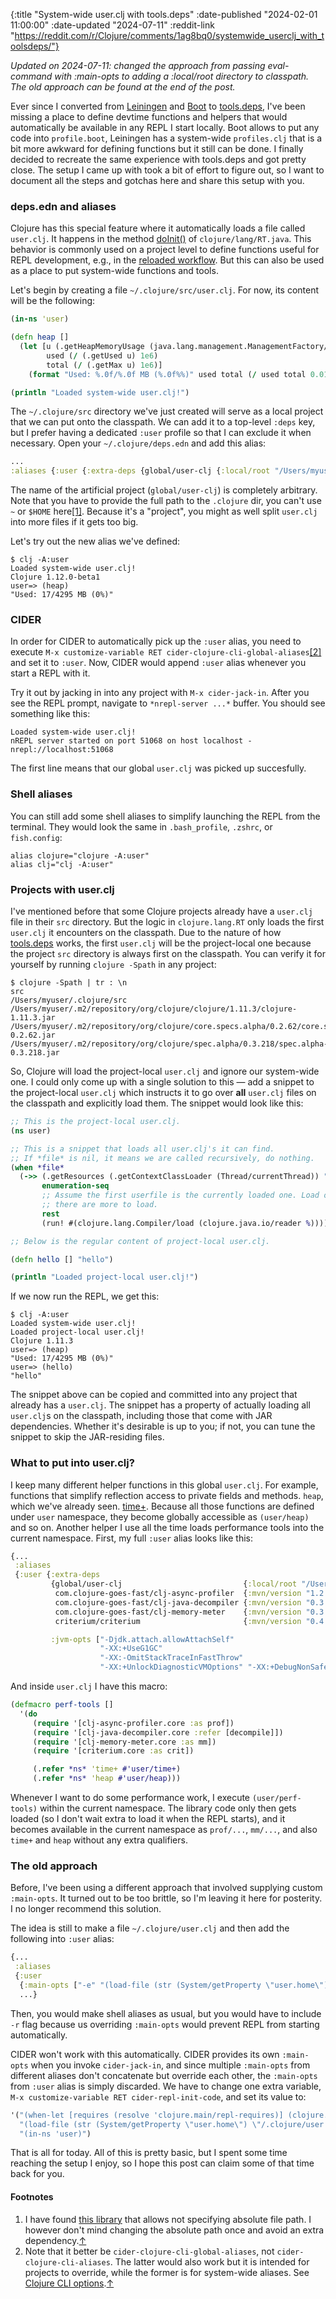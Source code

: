 {:title "System-wide user.clj with tools.deps"
 :date-published "2024-02-01 11:00:00"
 :date-updated "2024-07-11"
 :reddit-link
 "https://reddit.com/r/Clojure/comments/1ag8bq0/systemwide_userclj_with_toolsdeps/"}

_Updated on 2024-07-11: changed the approach from passing eval-command with
 :main-opts to adding a :local/root directory to classpath. The old approach can
 be found at the end of the post._

Ever since I converted from [Leiningen](https://leiningen.org/) and
[Boot](https://boot-clj.github.io/) to
[tools.deps](https://clojure.org/guides/deps_and_cli), I've been missing a place
to define devtime functions and helpers that would automatically be available in
any REPL I start locally. Boot allows to put any code into `profile.boot`,
Leiningen has a system-wide `profiles.clj` that is a bit more awkward for
defining functions but it still can be done. I finally decided to recreate the
same experience with tools.deps and got pretty close. The setup I came up with
took a bit of effort to figure out, so I want to document all the steps and
gotchas here and share this setup with you.

### deps.edn and aliases

Clojure has this special feature where it automatically loads a file called
`user.clj`. It happens in the method
[doInit()](https://github.com/clojure/clojure/blob/clojure-1.11.3/src/jvm/clojure/lang/RT.java#L486)
of `clojure/lang/RT.java`. This behavior is commonly used on a project level to
define functions useful for REPL development, e.g., in the [reloaded
workflow](https://www.cognitect.com/blog/2013/06/04/clojure-workflow-reloaded).
But this can also be used as a place to put system-wide functions and tools.

Let's begin by creating a file `~/.clojure/src/user.clj`. For now, its content
will be the following:

```clj
(in-ns 'user)

(defn heap []
  (let [u (.getHeapMemoryUsage (java.lang.management.ManagementFactory/getMemoryMXBean))
        used (/ (.getUsed u) 1e6)
        total (/ (.getMax u) 1e6)]
    (format "Used: %.0f/%.0f MB (%.0f%%)" used total (/ used total 0.01))))

(println "Loaded system-wide user.clj!")
```

The `~/.clojure/src` directory we've just created will serve as a local project
that we can put onto the classpath. We can add it to a top-level `:deps` key,
but I prefer having a dedicated `:user` profile so that I can exclude it when
necessary. Open your `~/.clojure/deps.edn` and add this alias:

```clj
...
:aliases {:user {:extra-deps {global/user-clj {:local/root "/Users/myuser/.clojure/"}}}}
```

The name of the artificial project (`global/user-clj`) is completely arbitrary.
Note that you have to provide the full path to the `.clojure` dir, you can't use
`~` or `$HOME` here[[1]](#fn1)<a name="bfn1"></a>. Because it's a "project", you
might as well split `user.clj` into more files if it gets too big.

Let's try out the new alias we've defined:

```shell
$ clj -A:user
Loaded system-wide user.clj!
Clojure 1.12.0-beta1
user=> (heap)
"Used: 17/4295 MB (0%)"
```

### CIDER

In order for CIDER to automatically pick up the `:user` alias, you need to
execute `M-x customize-variable RET
cider-clojure-cli-global-aliases`[[2]](#fn2)<a name="bfn2"></a> and set it to
`:user`. Now, CIDER would append `:user` alias whenever you start a REPL with
it.

Try it out by jacking in into any project with `M-x cider-jack-in`. After you
see the REPL prompt, navigate to `*nrepl-server ...*` buffer. You should see
something like this:

```
Loaded system-wide user.clj!
nREPL server started on port 51068 on host localhost - nrepl://localhost:51068
```

The first line means that our global `user.clj` was  picked up succesfully.

### Shell aliases

You can still add some shell aliases to simplify launching the REPL from the
terminal. They would look the same in `.bash_profile`, `.zshrc`, or
`fish.config`:

```shell
alias clojure="clojure -A:user"
alias clj="clj -A:user"
```

### Projects with user.clj

I've mentioned before that some Clojure projects already have a `user.clj` file
in their `src` directory. But the logic in `clojure.lang.RT` only loads the
first `user.clj` it encounters on the classpath. Due to the nature of how
[tools.deps](https://clojure.org/guides/deps_and_cli) works, the first
`user.clj` will be the project-local one because the project `src` directory is
always first on the classpath. You can verify it for yourself by running
`clojure -Spath` in any project:

```shell
$ clojure -Spath | tr : \n
src
/Users/myuser/.clojure/src
/Users/myuser/.m2/repository/org/clojure/clojure/1.11.3/clojure-1.11.3.jar
/Users/myuser/.m2/repository/org/clojure/core.specs.alpha/0.2.62/core.specs.alpha-0.2.62.jar
/Users/myuser/.m2/repository/org/clojure/spec.alpha/0.3.218/spec.alpha-0.3.218.jar
```

So, Clojure will load the project-local `user.clj` and ignore our system-wide
one. I could only come up with a single solution to this — add a snippet to the
project-local `user.clj` which instructs it to go over **all** `user.clj` files
on the classpath and explicitly load them. The snippet would look like this:

```clj
;; This is the project-local user.clj.
(ns user)

;; This is a snippet that loads all user.clj's it can find.
;; If *file* is nil, it means we are called recursively, do nothing.
(when *file*
  (->> (.getResources (.getContextClassLoader (Thread/currentThread)) "user.clj")
       enumeration-seq
       ;; Assume the first userfile is the currently loaded one. Load others if
       ;; there are more to load.
       rest
       (run! #(clojure.lang.Compiler/load (clojure.java.io/reader %)))))

;; Below is the regular content of project-local user.clj.

(defn hello [] "hello")

(println "Loaded project-local user.clj!")
```

If we now run the REPL, we get this:

```shell
$ clj -A:user
Loaded system-wide user.clj!
Loaded project-local user.clj!
Clojure 1.11.3
user=> (heap)
"Used: 17/4295 MB (0%)"
user=> (hello)
"hello"
```

The snippet above can be copied and committed into any project that already has
a `user.clj`. The snippet has a property of actually loading all `user.clj`s on
the classpath, including those that come with JAR dependencies. Whether it's
desirable is up to you; if not, you can tune the snippet to skip the
JAR-residing files.

### What to put into user.clj?

I keep many different helper functions in this global `user.clj`. For example,
functions that simplify reflection access to private fields and methods. `heap`,
which we've already seen. [time+](/kb/benchmarking/time-plus/). Because all
those functions are defined under `user` namespace, they become globally
accessible as `(user/heap)` and so on. Another helper I use all the time loads
performance tools into the current namespace. First, my full `:user` alias looks
like this:

```clj
{...
 :aliases
 {:user {:extra-deps
         {global/user-clj                           {:local/root "/Users/myuser/.clojure/"}
          com.clojure-goes-fast/clj-async-profiler  {:mvn/version "1.2.0"}
          com.clojure-goes-fast/clj-java-decompiler {:mvn/version "0.3.4"}
          com.clojure-goes-fast/clj-memory-meter    {:mvn/version "0.3.0"}
          criterium/criterium                       {:mvn/version "0.4.5"}}

         :jvm-opts ["-Djdk.attach.allowAttachSelf"
                    "-XX:+UseG1GC"
                    "-XX:-OmitStackTraceInFastThrow"
                    "-XX:+UnlockDiagnosticVMOptions" "-XX:+DebugNonSafepoints"]}}}
```

And inside `user.clj` I have this macro:

```clj
(defmacro perf-tools []
  '(do
     (require '[clj-async-profiler.core :as prof])
     (require '[clj-java-decompiler.core :refer [decompile]])
     (require '[clj-memory-meter.core :as mm])
     (require '[criterium.core :as crit])

     (.refer *ns* 'time+ #'user/time+)
     (.refer *ns* 'heap #'user/heap)))
```

Whenever I want to do some performance work, I execute `(user/perf-tools)`
within the current namespace. The library code only then gets loaded (so I don't
wait extra to load it when the REPL starts), and it becomes available in the
current namespace as `prof/...`, `mm/...`, and also `time+` and `heap` without
any extra qualifiers.

### The old approach

Before, I've been using a different approach that involved supplying custom
`:main-opts`. It turned out to be too brittle, so I'm leaving it here for
posterity. I no longer recommend this solution.

The idea is still to make a file `~/.clojure/user.clj` and then add the
following into `:user` alias:

```clj
{...
 :aliases
 {:user
  {:main-opts ["-e" "(load-file (str (System/getProperty \"user.home\") \"/.clojure/user.clj\"))"]}}
  ...}
```

Then, you would make shell aliases as usual, but you would have to include `-r`
flag because us overriding `:main-opts` would prevent REPL from starting
automatically.

CIDER won't work with this automatically. CIDER provides its own `:main-opts`
when you invoke `cider-jack-in`, and since multiple `:main-opts` from different
aliases don't concatenate but override each other, the `:main-opts` from `:user`
alias is simply discarded. We have to change one extra variable, `M-x
customize-variable RET cider-repl-init-code`, and set its value to:

```clj
'("(when-let [requires (resolve 'clojure.main/repl-requires)] (clojure.core/apply clojure.core/require @requires))"
  "(load-file (str (System/getProperty \"user.home\") \"/.clojure/user.clj\"))"
  "(in-ns 'user)")
```

That is all for today. All of this is pretty basic, but I spent some time
reaching the setup I enjoy, so I hope this post can claim some of that time back
for you.

#### Footnotes

1. <a name="fn1"></a><span> I have found [this
library](https://github.com/gfredericks/user.clj) that allows not specifying
absolute file path. I however don't mind changing the absolute path once and
avoid an extra dependency.</span>[↑](#bfn1)
2. <a name="fn2"></a><span> Note that it better be
`cider-clojure-cli-global-aliases`, not `cider-clojure-cli-aliases`. The
latter would also work but it is intended for projects to override, while the
former is for system-wide aliases. See [Clojure CLI
options](https://docs.cider.mx/cider/basics/up_and_running.html#clojure-cli-options).</span>[↑](#bfn2)
